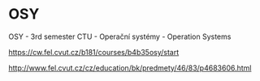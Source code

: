 # OSY

OSY - 3rd semester CTU - Operační systémy - Operation Systems

https://cw.fel.cvut.cz/b181/courses/b4b35osy/start

http://www.fel.cvut.cz/cz/education/bk/predmety/46/83/p4683606.html
